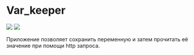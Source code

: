 # Var_keeper 

![](https://github.com/imaginepeach/var_keeper/actions/workflows/staging.yml/badge.svg) ![](https://img.shields.io/docker/v/imaginepeach/var_keeper?label=build%20for%20commit&sort=date)

Приложение позволяет сохранить переменную и затем прочитать её значение при помощи http запроса.
